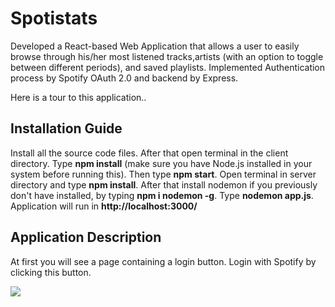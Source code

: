 <h1>Spotistats</h1>

Developed a React-based Web Application that allows a user to easily browse through his/her most listened tracks,artists (with an option to toggle between different periods), and saved playlists. Implemented Authentication process by Spotify OAuth 2.0 and backend by Express.

Here is a tour to this application..

<h2>Installation Guide</h2>

Install all the source code files. After that open terminal in the client directory. Type <b>npm install</b> (make sure you have Node.js installed in your system before running this). Then type <b>npm start</b>. Open terminal in server directory and type <b>npm install</b>.  After that install nodemon if you previously don't have installed, by typing <b>npm i nodemon -g</b>. Type <b>nodemon app.js</b>. Application will run in <b>http://localhost:3000/</b>

<h2>Application Description</h2>

At first you will see a page containing a login button. Login with Spotify by clicking this button.

<img src="https://user-images.githubusercontent.com/83572390/177969662-311da881-cf4a-49cb-b153-65b7eb8ff4c4.png">


